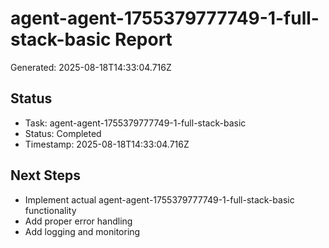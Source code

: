 # agent-agent-1755379777749-1-full-stack-basic Report

Generated: 2025-08-18T14:33:04.716Z

## Status
- Task: agent-agent-1755379777749-1-full-stack-basic
- Status: Completed
- Timestamp: 2025-08-18T14:33:04.716Z

## Next Steps
- Implement actual agent-agent-1755379777749-1-full-stack-basic functionality
- Add proper error handling
- Add logging and monitoring
